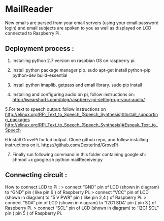 # MailReader

New emails are parsed from your email servers (using your email password login) and email subjects are spoken to you as well as displayed on LCD connected to Raspberry PI.

## Deployment process :

1. Installing python 2.7 version on raspbian OS on raspberry pi.

2. Install python package manager pip.
	sudo apt-get install python-pip python-dev build-essential

3. Install python imaplib, getpass and email library.
	sudo pip install <library name>

4. Installing and configuring audio on pi, follow instructions on:
	http://iwearshorts.com/blog/raspberry-pi-setting-up-your-audio/

5.For text to speech output: follow instructions on
	http://elinux.org/RPi_Text_to_Speech_(Speech_Synthesis)#Install_supporting_packages
	http://elinux.org/RPi_Text_to_Speech_(Speech_Synthesis)#Espeak_Text_to_Speech

6.Install GrovePi for lcd output. Clone github repo, and follow installing instructions on it.
	https://github.com/DexterInd/GrovePi

7. Finally run following command in this folder containing google.sh:
	chmod +x google.sh
	python mailReceiver.py
  
  
## Connecting  circuit :

How to connect LCD to Pi :
	> connect “GND” pin of LCD (shown in diagram) to “GND” pin ( like pin 6 ) of Raspberry Pi.
	> connect “VCC” pin of LCD (shown in diagram) to “5 V PWR” pin ( like pin 2,4 ) of Raspberry Pi.
	> connect “SDA” pin of LCD (shown in diagram) to “I2C1 SDA” pin ( pin 3 ) of Raspberry Pi.
	> connect “SCL” pin of LCD (shown in diagram) to “I2C1 SCL” pin ( pin 5 ) of Raspberry Pi.

